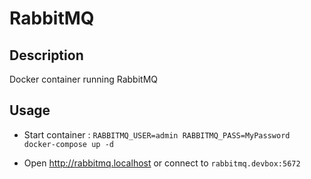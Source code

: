 # RabbitMQ

## Description

Docker container running RabbitMQ

## Usage

* Start container : `RABBITMQ_USER=admin RABBITMQ_PASS=MyPassword docker-compose up -d`

* Open http://rabbitmq.localhost or connect to `rabbitmq.devbox:5672`


